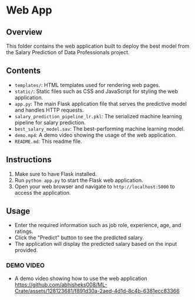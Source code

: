 # Web App

## Overview
This folder contains the web application built to deploy the best model from the Salary Prediction of Data Professionals project.

## Contents
- `templates/`: HTML templates used for rendering web pages.
- `static/`: Static files such as CSS and JavaScript for styling the web application.
- `app.py`: The main Flask application file that serves the predictive model and handles HTTP requests.
- `salary_prediction_pipeline_lr.pkl`: The serialized machine learning pipeline for salary prediction.
- `best_salary_model.sav`: The best-performing machine learning model.
- `demo.mp4`: A demo video showing the usage of the web application.
- `README.md`: This readme file.

## Instructions
1. Make sure to have Flask installed.
2. Run `python app.py` to start the Flask web application.
3. Open your web browser and navigate to `http://localhost:5000` to access the application.

## Usage
- Enter the required information such as job role, experience, age, and ratings.
- Click the "Predict" button to see the predicted salary.
- The application will display the predicted salary based on the input provided.

### DEMO VIDEO
- A demo video showing how to use the web application 
https://github.com/abhisheks008/ML-Crate/assets/128123681/f891d30a-2aed-4d1d-8c4b-6381ecc83366

